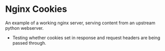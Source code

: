 # Nginx Cookies

An example of a working nginx server, serving content from an upstream python webserver.
- Testing whether cookies set in response and request headers are being passed through.
